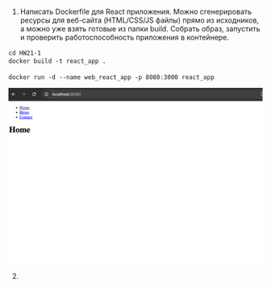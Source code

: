 1. Написать Dockerfile для React приложения. Можно сгенерировать ресурсы для веб-сайта (HTML/CSS/JS файлы) прямо из исходников, а можно уже взять готовые из папки build. Собрать образ, запустить и проверить работоспособность приложения в контейнере.

```
cd HW21-1
docker build -t react_app .

docker run -d --name web_react_app -p 8080:3000 react_app
```
![alt text](image.png)

2. 